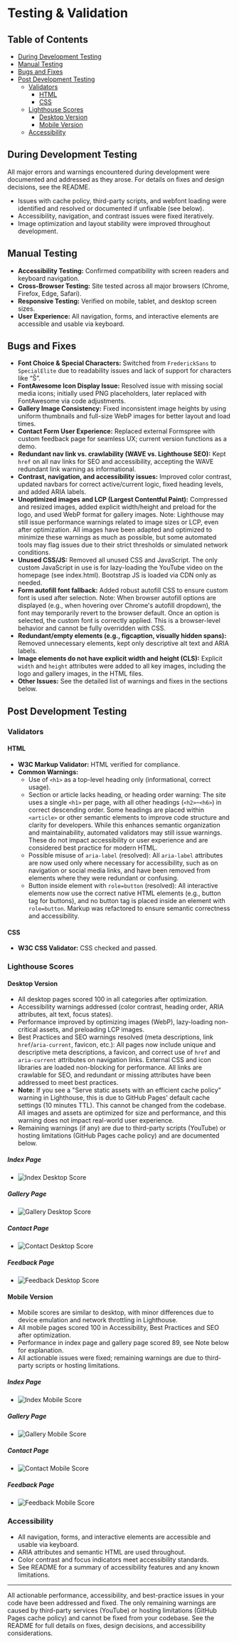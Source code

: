 # Testing & Validation

## Table of Contents
- [During Development Testing](#during-development-testing)
- [Manual Testing](#manual-testing)
- [Bugs and Fixes](#bugs-and-fixes)
- [Post Development Testing](#post-development-testing)
  - [Validators](#validators)
    - [HTML](#html)
    - [CSS](#css)
  - [Lighthouse Scores](#lighthouse-scores)
    - [Desktop Version](#desktop-version)
    - [Mobile Version](#mobile-version)
  - [Accessibility](#accessibility)

## During Development Testing

All major errors and warnings encountered during development were documented and addressed as they arose. For details on fixes and design decisions, see the README.

- Issues with cache policy, third-party scripts, and webfont loading were identified and resolved or documented if unfixable (see below).
- Accessibility, navigation, and contrast issues were fixed iteratively.
- Image optimization and layout stability were improved throughout development.

## Manual Testing

- **Accessibility Testing:** Confirmed compatibility with screen readers and keyboard navigation.
- **Cross-Browser Testing:** Site tested across all major browsers (Chrome, Firefox, Edge, Safari).
- **Responsive Testing:** Verified on mobile, tablet, and desktop screen sizes.
- **User Experience:** All navigation, forms, and interactive elements are accessible and usable via keyboard.

## Bugs and Fixes

- **Font Choice & Special Characters:**
  Switched from `FrederickSans` to `SpecialElite` due to readability issues and lack of support for characters like “Š”.
- **FontAwesome Icon Display Issue:**
  Resolved issue with missing social media icons; initially used PNG placeholders, later replaced with FontAwesome via code adjustments.
- **Gallery Image Consistency:**
  Fixed inconsistent image heights by using uniform thumbnails and full-size WebP images for better layout and load times.
- **Contact Form User Experience:**
  Replaced external Formspree with custom feedback page for seamless UX; current version functions as a demo.
- **Redundant nav link vs. crawlability (WAVE vs. Lighthouse SEO):**
  Kept `href` on all nav links for SEO and accessibility, accepting the WAVE redundant link warning as informational.
- **Contrast, navigation, and accessibility issues:**
  Improved color contrast, updated navbars for correct active/current logic, fixed heading levels, and added ARIA labels.
- **Unoptimized images and LCP (Largest Contentful Paint):**
  Compressed and resized images, added explicit width/height and preload for the logo, and used WebP format for gallery images. Note: Lighthouse may still issue performance warnings related to image sizes or LCP, even after optimization. All images have been adapted and optimized to minimize these warnings as much as possible, but some automated tools may flag issues due to their strict thresholds or simulated network conditions.
- **Unused CSS/JS:**
  Removed all unused CSS and JavaScript. The only custom JavaScript in use is for lazy-loading the YouTube video on the homepage (see index.html). Bootstrap JS is loaded via CDN only as needed.
- **Form autofill font fallback:**
  Added robust autofill CSS to ensure custom font is used after selection. Note: When browser autofill options are displayed (e.g., when hovering over Chrome's autofill dropdown), the font may temporarily revert to the browser default. Once an option is selected, the custom font is correctly applied. This is a browser-level behavior and cannot be fully overridden with CSS.
- **Redundant/empty elements (e.g., figcaption, visually hidden spans):**
  Removed unnecessary elements, kept only descriptive alt text and ARIA labels.
- **Image elements do not have explicit width and height (CLS):**
  Explicit `width` and `height` attributes were added to all key images, including the logo and gallery images, in the HTML files.
- **Other Issues:**
  See the detailed list of warnings and fixes in the sections below.

## Post Development Testing

### Validators

#### HTML
- **W3C Markup Validator:** HTML verified for compliance.
- **Common Warnings:**
  - Use of `<h1>` as a top-level heading only (informational, correct usage).
  - Section or article lacks heading, or heading order warning: The site uses a single `<h1>` per page, with all other headings (`<h2>`–`<h6>`) in correct descending order. Some headings are placed within `<article>` or other semantic elements to improve code structure and clarity for developers. While this enhances semantic organization and maintainability, automated validators may still issue warnings. These do not impact accessibility or user experience and are considered best practice for modern HTML.
  - Possible misuse of `aria-label` (resolved): All `aria-label` attributes are now used only where necessary for accessibility, such as on navigation or social media links, and have been removed from elements where they were redundant or confusing.
  - Button inside element with `role=button` (resolved): All interactive elements now use the correct native HTML elements (e.g., button tag for buttons), and no button tag is placed inside an element with `role=button`. Markup was refactored to ensure semantic correctness and accessibility.

#### CSS
- **W3C CSS Validator:** CSS checked and passed.


### Lighthouse Scores

#### Desktop Version
- All desktop pages scored 100 in all categories after optimization.
- Accessibility warnings addressed (color contrast, heading order, ARIA attributes, alt text, focus states).
- Performance improved by optimizing images (WebP), lazy-loading non-critical assets, and preloading LCP images.
- Best Practices and SEO warnings resolved (meta descriptions, link `href`/`aria-current`, favicon, etc.): All pages now include unique and descriptive meta descriptions, a favicon, and correct use of `href` and `aria-current` attributes on navigation links. External CSS and icon libraries are loaded non-blocking for performance. All links are crawlable for SEO, and redundant or missing attributes have been addressed to meet best practices.
- <strong>Note:</strong> If you see a "Serve static assets with an efficient cache policy" warning in Lighthouse, this is due to GitHub Pages' default cache settings (10 minutes TTL). This cannot be changed from the codebase. All images and assets are optimized for size and performance, and this warning does not impact real-world user experience.
- Remaining warnings (if any) are due to third-party scripts (YouTube) or hosting limitations (GitHub Pages cache policy) and are documented below.

##### Index Page
- ![Index Desktop Score](docs/lighthouse/index-desktop-score.png)

##### Gallery Page
- ![Gallery Desktop Score](docs/lighthouse/gallery-desktop-score.png)

##### Contact Page
- ![Contact Desktop Score](docs/lighthouse/contact-desktop-score.png)

##### Feedback Page
- ![Feedback Desktop Score](docs/lighthouse/feedback-desktop-score.png)

#### Mobile Version
- Mobile scores are similar to desktop, with minor differences due to device emulation and network throttling in Lighthouse.
- All mobile pages scored 100 in Accessibility, Best Practices and SEO after optimization.
- Performance in index page and gallery page scored 89, see Note below for explanation.
- All actionable issues were fixed; remaining warnings are due to third-party scripts or hosting limitations.

##### Index Page
- ![Index Mobile Score](docs/lighthouse/index-mobile-score.png)

##### Gallery Page
- ![Gallery Mobile Score](docs/lighthouse/gallery-mobile-score.png)

##### Contact Page
- ![Contact Mobile Score](docs/lighthouse/contact-mobile-score.png)

##### Feedback Page
- ![Feedback Mobile Score](docs/lighthouse/feedback-mobile-score.png)

### Accessibility
- All navigation, forms, and interactive elements are accessible and usable via keyboard.
- ARIA attributes and semantic HTML are used throughout.
- Color contrast and focus indicators meet accessibility standards.
- See README for a summary of accessibility features and any known limitations.

---

All actionable performance, accessibility, and best-practice issues in your code have been addressed and fixed. The only remaining warnings are caused by third-party services (YouTube) or hosting limitations (GitHub Pages cache policy) and cannot be fixed from your codebase. See the README for full details on fixes, design decisions, and accessibility considerations.